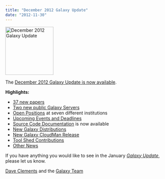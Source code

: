 ```yaml
---
title: "December 2012 Galaxy Update"
date: "2012-11-30"
---
```

<div class='right'><a href='/src/galaxy-updates/2012-12/index.md'><img src="/src/images/logos/GalaxyUpdate200.png" alt="December 2012 Galaxy Update" width=150 /></a></div>

The [December 2012 Galaxy Update is now available](/src/galaxy-updates/2012-12/index.md). 

**Highlights:**

* [37 new papers](/src/galaxy-updates/2012-12/index.md#new-papers)
* [Two new public Galaxy Servers](/src/galaxy-updates/2012-12/index.md#new-public-galaxy-servers)
* [Open Positions](/src/galaxy-updates/2012-12/index.md#whos-hiring) at seven different institutions
* [Upcoming Events and Deadlines](/src/galaxy-updates/2012-12/index.md#upcoming-events-and-deadlines)
* [Source Code Documentation](/src/galaxy-updates/2012-12/index.md#source-code-documentation) is now available
* [New Galaxy Distributions](/src/galaxy-updates/2012-12/index.md#new-galaxy-distributions)
* [New Galaxy CloudMan Release](/src/galaxy-updates/2012-12/index.md#new-galaxy-cloudman-release)
* [Tool Shed Contributions](/src/galaxy-updates/2012-12/index.md#toolshed-contributions)
* [Other News](/src/galaxy-updates/2012-12/index.md#other-news)

If you have anything you would like to see in the January *[Galaxy Update](/src/galaxy-updates/index.md)*, please let us know.

[Dave Clements](/people/dave-clements/index.md) and the [Galaxy Team](/src/galaxy-team/)
